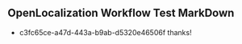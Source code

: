 ## OpenLocalization Workflow Test MarkDown
* c3fc65ce-a47d-443a-b9ab-d5320e46506f thanks!

<!--HONumber=Aug16_HO4-->


